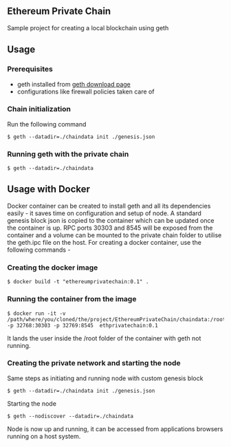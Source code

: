 ## Ethereum Private Chain

Sample project for creating a local blockchain using geth

## Usage

### Prerequisites

* geth installed from [geth download page](https://geth.ethereum.org/downloads/)
* configurations like firewall policies taken care of

### Chain initialization

Run the following command

```
$ geth --datadir=./chaindata init ./genesis.json
```

### Running geth with the private chain

```
$ geth --datadir=./chaindata
```

## Usage with Docker

Docker container can be created to install geth and all its dependencies easily - it saves time on configuration and setup of node. A standard genesis block json is copied to the container which can be updated once the container is up. RPC ports 30303 and 8545 will be exposed from the container and a volume can be mounted to the private chain folder to utilise the geth.ipc file on the host.
For creating a docker container, use the following commands -

### Creating the docker image

```
$ docker build -t "ethereumprivatechain:0.1" .
```

### Running the container from the image

```
$ docker run -it -v /path/where/you/cloned/the/project/EthereumPrivateChain/chaindata:/root/chaindata -p 32768:30303 -p 32769:8545  ethprivatechain:0.1
```

It lands the user inside the /root folder of the container with geth not running.

### Creating the private network and starting the node

Same steps as initiating and running node with custom genesis block

```
$ geth --datadir=./chaindata init ./genesis.json
```

Starting the node
```
$ geth --nodiscover --datadir=./chaindata
```

Node is now up and running, it can be accessed from applications browsers running on a host system.
